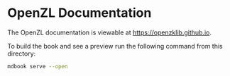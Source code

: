 # OpenZL Documentation

The OpenZL documentation is viewable at https://openzklib.github.io.

To build the book and see a preview run the following command from this directory:

```sh
mdbook serve --open
```

